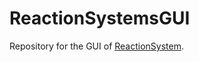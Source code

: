# ReactionSystemsGUI

Repository for the GUI of [ReactionSystem](https://tautocrono.it/elvis/ReactionSystems).
